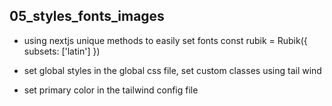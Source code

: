 ## 05_styles_fonts_images

* using nextjs unique methods to easily set fonts
    const rubik = Rubik({ subsets: ['latin'] })

* set global styles in the global css file, set custom classes using tail wind

* set primary color in the tailwind config file